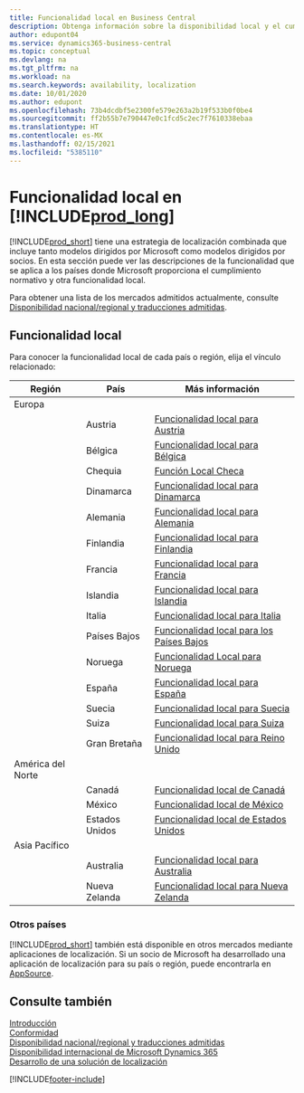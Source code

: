 ```yaml
---
title: Funcionalidad local en Business Central
description: Obtenga información sobre la disponibilidad local y el cumplimiento normativo de Business Central para los países o regiones donde Microsoft proporciona la funcionalidad local.
author: edupont04
ms.service: dynamics365-business-central
ms.topic: conceptual
ms.devlang: na
ms.tgt_pltfrm: na
ms.workload: na
ms.search.keywords: availability, localization
ms.date: 10/01/2020
ms.author: edupont
ms.openlocfilehash: 73b4dcdbf5e2300fe579e263a2b19f533b0f0be4
ms.sourcegitcommit: ff2b55b7e790447e0c1fcd5c2ec7f7610338ebaa
ms.translationtype: HT
ms.contentlocale: es-MX
ms.lasthandoff: 02/15/2021
ms.locfileid: "5385110"
---
```

# <a name="local-functionality-in-prod_long"></a>Funcionalidad local en [!INCLUDE[prod_long](includes/prod_long.md)]

[!INCLUDE[prod_short](includes/prod_short.md)] tiene una estrategia de localización combinada que incluye tanto modelos dirigidos por Microsoft como modelos dirigidos por socios. En esta sección puede ver las descripciones de la funcionalidad que se aplica a los países donde Microsoft proporciona el cumplimiento normativo y otra funcionalidad local.  

Para obtener una lista de los mercados admitidos actualmente, consulte [Disponibilidad nacional/regional y traducciones admitidas](/dynamics365/business-central/dev-itpro/compliance/apptest-countries-and-translations?toc=/dynamics365/business-central/toc.json).  

## <a name="local-functionality"></a>Funcionalidad local

Para conocer la funcionalidad local de cada país o región, elija el vínculo relacionado:

| Región | País | Más información |
| --- | --- |--- |
| Europa |  | |
|        | Austria | [Funcionalidad local para Austria](localfunctionality/austria/austria-local-functionality.md) |
|        | Bélgica | [Funcionalidad local para Bélgica](localfunctionality/belgium/belgium-local-functionality.md) |
|        | Chequia | [Función Local Checa](localfunctionality/czech/czech-local-functionality.md) |
|        | Dinamarca | [Funcionalidad local para Dinamarca](localfunctionality/denmark/denmark-local-functionality.md) |
|        | Alemania | [Funcionalidad local para Alemania](localfunctionality/germany/germany-local-functionality.md) |
|        | Finlandia | [Funcionalidad local para Finlandia](localfunctionality/finland/finland-local-functionality.md) |
|        | Francia | [Funcionalidad local para Francia](localfunctionality/france/france-local-functionality.md) |
|        | Islandia | [Funcionalidad local para Islandia](localfunctionality/iceland/iceland-local-functionality.md) |
|        | Italia | [Funcionalidad local para Italia](localfunctionality/italy/italy-local-functionality.md) |
|        | Países Bajos | [Funcionalidad local para los Países Bajos](localfunctionality/netherlands/netherlands-local-functionality.md) |
|        | Noruega | [Funcionalidad Local para Noruega](localfunctionality/norway/norway-local-functionality.md) |
|        | España | [Funcionalidad local para España](localfunctionality/spain/spain-local-functionality.md) |
|        | Suecia | [Funcionalidad local para Suecia](localfunctionality/sweden/sweden-local-functionality.md) |
|        | Suiza | [Funcionalidad local para Suiza](localfunctionality/switzerland/switzerland-local-functionality.md) |
|        | Gran Bretaña | [Funcionalidad local para Reino Unido](localfunctionality/unitedkingdom/united-kingdom-local-functionality.md) |
| América del Norte |       |  |
|        | Canadá|[Funcionalidad local de Canadá](localfunctionality/canada/canada-local-functionality.md) |
|        | México | [Funcionalidad local de México](localfunctionality/mexico/mexico-local-functionality.md) |
|        | Estados Unidos|[Funcionalidad local de Estados Unidos](localfunctionality/unitedstates/united-states-local-functionality.md) |
| Asia Pacífico |       |  |
|        | Australia | [Funcionalidad local para Australia](localfunctionality/australia/australia-local-functionality.md) |
|        | Nueva Zelanda | [Funcionalidad local para Nueva Zelanda](localfunctionality/newzealand/new-zealand-local-functionality.md) |

### <a name="other-countries"></a>Otros países

[!INCLUDE[prod_short](includes/prod_short.md)] también está disponible en otros mercados mediante aplicaciones de localización. Si un socio de Microsoft ha desarrollado una aplicación de localización para su país o región, puede encontrarla en [AppSource](https://go.microsoft.com/fwlink/?linkid=2081646).

## <a name="see-also"></a>Consulte también

[Introducción](product-get-started.md)  
[Conformidad](compliance/compliance-overview.md)  
[Disponibilidad nacional/regional y traducciones admitidas](/dynamics365/business-central/dev-itpro/compliance/apptest-countries-and-translations?toc=/dynamics365/business-central/toc.json)  
[Disponibilidad internacional de Microsoft Dynamics 365](/dynamics365/get-started/availability)  
[Desarrollo de una solución de localización](/dynamics365/business-central/dev-itpro/developer/readiness/readiness-develop-localization)  


[!INCLUDE[footer-include](includes/footer-banner.md)]
